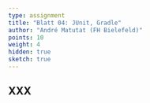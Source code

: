 ```yaml
---
type: assignment
title: "Blatt 04: JUnit, Gradle"
author: "André Matutat (FH Bielefeld)"
points: 10
weight: 4
hidden: true
sketch: true
---
```



## XXX

